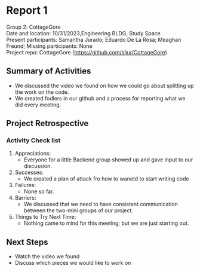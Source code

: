 # Report 1
Group 2: CottageGore<br>
Date and location: 10/31/2023,Engineering BLDG, Study Space<br>
Present participants: Samantha Jurado; Eduardo De La Rosa; Meaghan Freund;
Missing participants: None<br>
Project repo: CottageGore (https://github.com/sljur/CottageGore)<br>

## Summary of Activities
- We discussed the video we found on how we could go about splitting up the work on the code.
- We created fodlers in our github and a process for reporting what we did every meeting.

## Project Retrospective

### Activity Check list
1. Appreciations: 
      - Everyone for a little Backend group showed up and gave input to our discussion.
2. Successes: 
      - We created a plan of attack fro how to wanetd to start writing code
3. Failures: 
      - None so far.
4. Barriers:
      - We discussed that we need to have consistent communication between the two-mini groups of our project.
5. Things to Try Next Time:
      - Nothing came to mind for this meeting; but we are just starting out.

## Next Steps
- Watch the video we found
- Discuss which pieces we would like to work on
